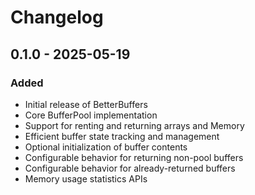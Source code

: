 # Changelog

## 0.1.0 - 2025-05-19

### Added
- Initial release of BetterBuffers
- Core BufferPool<T> implementation
- Support for renting and returning arrays and Memory<T>
- Efficient buffer state tracking and management
- Optional initialization of buffer contents
- Configurable behavior for returning non-pool buffers
- Configurable behavior for already-returned buffers
- Memory usage statistics APIs